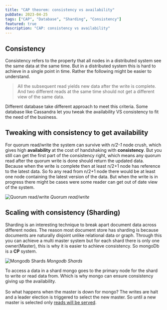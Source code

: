 ```yaml
---
title: "CAP theorem: consistency vs availability"
pubDate: 2023-04-25
tags: ["CAP", "Database", "Sharding", "Consistency"]
featured: true
description: "CAP: consistency vs availability"
---
```


## Consistency

Consistency refers to the property that all nodes in a distributed system see the same data at the same time. But in a distributed system this is hard to achieve in a single point in time. Rather the following might be easier to understand.

> All the subsequent read yields new data after the write is complete.
> And two different reads at the same time should not get a different view of the same data.

Different database take different approach to meet this criteria. Some database like Cassandra let you tweak the availability VS consistency to fit the need of the business.

## Tweaking with consistency to get availability

For quorum read/write the system can survive with _n/2-1_ node crush, which gives high **availability** at the cost of handshaking with **consistency**. But you still can get the first part of the consistency right, which means any quorum read after the quorum write is done should return the updated data. Because when the write is complete then at least n/2+1 node has reference to the latest data. So fo any read from n/2+1 node there would be at least one node containing the latest version of the data. But when the write is in progress there might be cases were some reader can get out of date view of the system.

![Quorum read/write](@assets/blog/CAP-theorem/Quorum-read-write.png)
_Quorum read/write_

## Scaling with consistency (Sharding)

Sharding is an interesting technique to break apart document data across different nodes. The reason most document store has sharding is because documents are naturally disjoint unlike relational data or graph. Through this you can achieve a multi master system but for each shard there is only one owner(Master), this is why it is easier to achieve consistency. So mongoDb is a **CP** system.

![Mongodb Shards](@assets/blog/CAP-theorem/mongodb-shards.png)
_Mongodb Shards_

To access a data in a shard mongo goes to the primary node for the shard to write or read data from. Which is why mongo can ensure consistency giving up the availability.\
\
So what happens when the master is down for mongo? The writes are halt and a leader election is triggered to select the new master. So until a new master is selected only [reads will be served](https://www.mongodb.com/docs/manual/replication/#std-label-replication-auto-failover).
